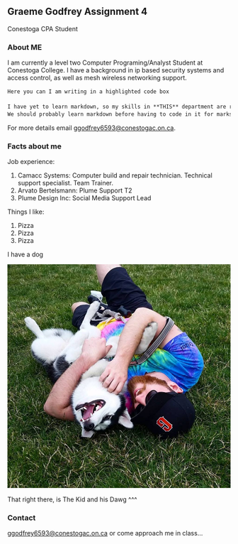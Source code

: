 ## Graeme Godfrey Assignment 4

Conestoga CPA Student

### About ME

I am currently a level two Computer Programing/Analyst Student at Conestoga College. I have a background
                         in ip based security systems and access control, as well as mesh wireless networking support.

```markdown
Here you can I am writing in a highlighted code box

I have yet to learn markdown, so my skills in **THIS** department are rather limited. 
We should probably learn markdown before having to code in it for marks.
```

For more details email ggodfrey6593@conestogac.on.ca.

### Facts about me

Job experience:
1. Camacc Systems: Computer build and repair technician. Technical support specialist. Team Trainer.
2. Arvato Bertelsmann: Plume Support T2
3. Plume Design Inc: Social Media Support Lead

Things I like:
1. Pizza
2. Pizza
3. Pizza

I have a dog

![dog](/dog.jpg)

That right there, is The Kid and his Dawg ^^^

### Contact

ggodfrey6593@conestogac.on.ca or come approach me in class...
